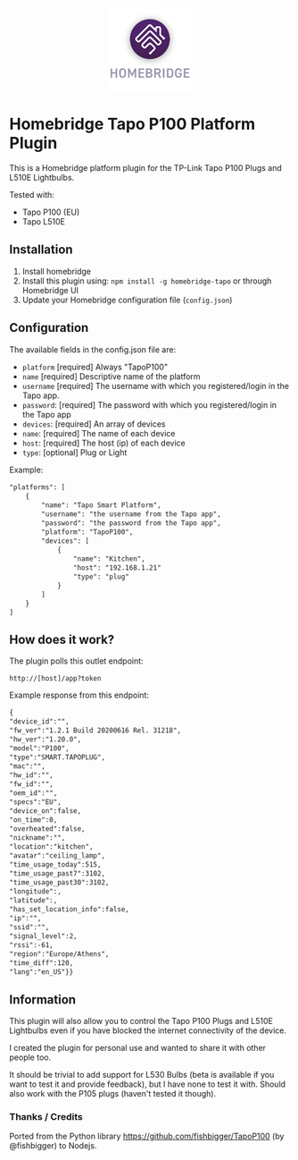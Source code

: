 
<p align="center">

<img src="https://github.com/homebridge/branding/raw/master/logos/homebridge-wordmark-logo-vertical.png" width="150">

</p>


# Homebridge Tapo P100 Platform Plugin

This is a Homebridge platform plugin for the TP-Link Tapo P100 Plugs and L510E Lightbulbs.

Tested with:

- Tapo P100 (EU)
- Tapo L510E

## Installation

1. Install homebridge
2. Install this plugin using: `npm install -g homebridge-tapo` or through Homebridge UI
3. Update your Homebridge configuration file (`config.json`)

## Configuration

The available fields in the config.json file are:
 - `platform` [required] Always "TapoP100"
 - `name` [required] Descriptive name of the platform
 - `username` [required] The username with which you registered/login in the Tapo app.
 - `password`: [required] The password with which you registered/login in the Tapo app
 - `devices`: [required] An array of devices
 - `name`: [required] The name of each device
 - `host`: [required] The host (ip) of each device 
 - `type`: [optional] Plug or Light 

Example:

```
"platforms": [
    {
        "name": "Tapo Smart Platform",
        "username": "the username from the Tapo app",
        "password": "the password from the Tapo app",
        "platform": "TapoP100",
        "devices": [
            {
                "name": "Kitchen",
                "host": "192.168.1.21"
                "type": "plug"
            }
        ]
    }    
]
```

## How does it work?

The plugin polls this outlet endpoint:

```
http://[host]/app?token
```

Example response from this endpoint:

```
{
"device_id":"",
"fw_ver":"1.2.1 Build 20200616 Rel. 31218",
"hw_ver":"1.20.0",
"model":"P100",
"type":"SMART.TAPOPLUG",
"mac":"",
"hw_id":"",
"fw_id":"",
"oem_id":"",
"specs":"EU",
"device_on":false,
"on_time":0,
"overheated":false,
"nickname":"",
"location":"kitchen",
"avatar":"ceiling_lamp",
"time_usage_today":515,
"time_usage_past7":3102,
"time_usage_past30":3102,
"longitude":,
"latitude":,
"has_set_location_info":false,
"ip":"",
"ssid":"",
"signal_level":2,
"rssi":-61,
"region":"Europe/Athens",
"time_diff":120,
"lang":"en_US"}}
```
## Information
This plugin will also allow you to control the Tapo P100 Plugs and L510E Lightbulbs even if you have blocked the internet connectivity of the device.

I created the plugin for personal use and wanted to share it with other people too.

It should be trivial to add support for L530 Bulbs (beta is available if you want to test it and provide feedback), but I have none to test it with. Should also work with the P105 plugs (haven't tested it though).

### Thanks / Credits

Ported from the Python library https://github.com/fishbigger/TapoP100 (by @fishbigger) to Nodejs.
